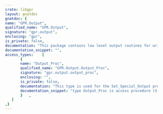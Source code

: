 ```yaml
---
crate: libgpr
layout: gnatdoc
gnatdoc: {
name: "GPR.Output",
qualified_name: "GPR.Output",
signature: "gpr.output",
enclosing: "gpr",
is_private: false,
documentation: "This package contains low level output routines for writing error messages\nand informational output.",
documentation_snippet: "",
access_types:    [
       {
       name: "Output_Proc",
       qualified_name: "GPR.Output.Output_Proc",
       signature: "gpr.output.output_proc",
       enclosing: "",
       is_private: false,
       documentation: "This type is used for the Set_Special_Output procedure. If Output_Proc\nis called, then instead of lines being written to standard error or\nstandard output, a call is made to the given procedure for each line,\npassing the line with an end of line character (which is a single\nASCII.LF character, even in systems which normally use CR/LF or some\nother sequence for line end).\n\n@param S",
       documentation_snippet: "type Output_Proc is access procedure (S : String);",
       }   ,
   ]
,}
---
```

